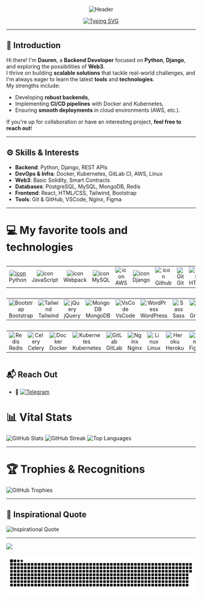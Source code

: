 <div align="center">

  <!-- Header: Waving Capsule -->
  ![Header](https://capsule-render.vercel.app/api?type=waving&color=0:3B4371,100:F3904F&height=200&section=header&text=Oscar%20DK&fontSize=60&fontColor=fff&animation=fadeIn&fontAlignY=38)

  <!-- Typing SVG (slightly reduced lines for brevity) -->
  [![Typing SVG](https://readme-typing-svg.herokuapp.com?font=Fira+Code&pause=1000&color=F3904F&center=true&vCenter=true&width=435&lines=Backend+Developer;Python+%7C+Django+%7C+Web3+Enthusiast)](https://git.io/typing-svg)

</div>

---

## 👋 Introduction
Hi there! I'm **Dauren**, a **Backend Developer** focused on **Python**, **Django**, and exploring the possibilities of **Web3**.  
I thrive on building **scalable solutions** that tackle real-world challenges, and I'm always eager to learn the latest **tools** and **technologies**.  
My strengths include:
- Developing **robust backends**,  
- Implementing **CI/CD pipelines** with Docker and Kubernetes,  
- Ensuring **smooth deployments** in cloud environments (AWS, etc.).  

If you're up for collaboration or have an interesting project, **feel free to reach out**!

---

## ⚙️ Skills & Interests

- **Backend**: Python, Django, REST APIs  
- **DevOps & Infra**: Docker, Kubernetes, GitLab CI, AWS, Linux  
- **Web3**: Basic Solidity, Smart Contracts  
- **Databases**: PostgreSQL, MySQL, MongoDB, Redis  
- **Frontend**: React, HTML/CSS, Tailwind, Bootstrap  
- **Tools**: Git & GitHub, VSCode, Nginx, Figma

---

# 💻 My favorite tools and technologies
<div style="display: flex; flex-wrap: wrap; justify-content: center;">
  <table>
    <tr>
      <td align="center" width="96">
        <a href="#macropower-tech">
          <img src="https://techstack-generator.vercel.app/python-icon.svg" alt="icon" width="65" height="65" />
        </a>
        <br>Python
      </td>
      <td align="center" width="96">
        <img src="https://techstack-generator.vercel.app/js-icon.svg" alt="icon" width="65" height="65" />
        <br>JavaScript
      </td>
      <td align="center" width="96">
        <img src="https://techstack-generator.vercel.app/webpack-icon.svg" alt="icon" width="65" height="65" />
        <br>Webpack
      </td>
      <td align="center" width="96">
        <img src="https://techstack-generator.vercel.app/mysql-icon.svg" alt="icon" width="65" height="65" />
        <br>MySQL
      </td>
      <td align="center" width="96">
        <img src="https://techstack-generator.vercel.app/aws-icon.svg" alt="icon" width="65" height="65" />
        <br>AWS
      </td>
      <td align="center" width="96">
        <img src="https://techstack-generator.vercel.app/django-icon.svg" alt="icon" width="65" height="65" />
        <br>Django
      </td>
      <td align="center" width="96">
        <img src="https://techstack-generator.vercel.app/github-icon.svg" alt="icon" width="65" height="65" />
        <br>Github
      </td>
      <td align="center" width="96"> 
        <img src="https://user-images.githubusercontent.com/25181517/192108372-f71d70ac-7ae6-4c0d-8395-51d8870c2ef0.png" width="48" height="48" alt="Git" />
        <br>Git
      </td>
      <td align="center"  width="96">
        <img src="https://skillicons.dev/icons?i=html" width="48" height="48" alt="HTML5" />
        <br>HTML5
      </td>
      <td align="center" width="96">
        <img src="https://skillicons.dev/icons?i=css" width="48" height="48" alt="CSS" />
        <br>CSS
      </td>
    </tr>
  </table>
  <table>
    <tr>
      <td align="center"  width="96">
        <img src="https://skillicons.dev/icons?i=bootstrap" width="48" height="48" alt="Bootstrap" />
        <br>Bootstrap
      </td>
      <td align="center" width="96">
        <img src="https://skillicons.dev/icons?i=tailwind" width="48" height="48" alt="Tailwind" />
        <br>Tailwind
      </td>
      <td align="center" width="96">
        <img src="https://skillicons.dev/icons?i=jquery" width="48" height="48" alt="jQuery" />
        <br>jQuery
      </td>
      <td align="center" width="96">
        <img src="https://skillicons.dev/icons?i=mongodb" width="48" height="48" alt="MongoDB" />
        <br>MongoDB
      </td>
      <td align="center" width="96">
        <img src="https://skillicons.dev/icons?i=vscode" width="48" height="48" alt="VsCode" />
        <br>VsCode
      </td>
      <td align="center" width="96">
        <img src="https://skillicons.dev/icons?i=wordpress" width="48" height="48" alt="WordPress" />
        <br>WordPress
      </td>
      <td align="center" width="96">
        <img src="https://skillicons.dev/icons?i=sass" width="48" height="48" alt="Sass" />
        <br>Sass
      </td>
      <td align="center" width="96">
        <img src="https://skillicons.dev/icons?i=graphql" width="48" height="48" alt="GraphQL" />
        <br>GraphQL
      </td>
      <td align="center" width="96">
        <img src="https://skillicons.dev/icons?i=postgres" width="48" height="48" alt="PostgreSQL" />
        <br>PostgreSQL
      </td>
      <td align="center" width="96">
        <img src="https://res.cloudinary.com/cloudinary/image/upload/v1585079526/cloudinary_icon.png" width="48" height="48" alt="Cloudinary" />
        <br>Cloudinary
      </td>
    </tr>
  </table>
  <table>
    <tr>
      <td align="center" width="96">
        <img src="https://img.icons8.com/color/48/000000/redis.png" width="48" height="48" alt="Redis" />
        <br>Redis
      </td>
      <td align="center" width="96">
        <img src="https://img.icons8.com/color/48/000000/celery.png" width="48" height="48" alt="Celery" />
        <br>Celery
      </td>
      <td align="center" width="96">
        <img src="https://skillicons.dev/icons?i=docker" width="48" height="48" alt="Docker" />
        <br>Docker
      </td>
      <td align="center" width="96">
        <img src="https://skillicons.dev/icons?i=kubernetes" width="48" height="48" alt="Kubernetes" />
        <br>Kubernetes
      </td>
      <td align="center" width="96">
        <img src="https://skillicons.dev/icons?i=gitlab" width="48" height="48" alt="GitLab" />
        <br>GitLab
      </td>
      <td align="center" width="96">
        <img src="https://skillicons.dev/icons?i=nginx" width="48" height="48" alt="Nginx" />
        <br>Nginx
      </td>
      <td align="center" width="96">
        <img src="https://skillicons.dev/icons?i=linux" width="48" height="48" alt="Linux" />
        <br>Linux
      </td>
      <td align="center" width="96">
        <img src="https://skillicons.dev/icons?i=heroku" width="48" height="48" alt="Heroku" />
        <br>Heroku
      </td>
      <td align="center" width="96">
        <img src="https://skillicons.dev/icons?i=figma" width="48" height="48" alt="Figma" />
        <br>Figma
      </td>
      <td align="center" width="96">
        <img src="https://skillicons.dev/icons?i=react" width="48" height="48" alt="React" />
        <br>React
      </td>
    </tr>
  </table>
</div>


## 📬 **Reach Out**

- 🚀 [![Telegram](https://img.shields.io/badge/Telegram-%40DK_Oscar-2CA5E0?style=for-the-badge&logo=telegram&logoColor=white)](https://t.me/DK_Oscar)

# 📊 **Vital Stats**

![GitHub Stats](https://github-readme-stats.vercel.app/api?username=Oscardkyou&theme=tokyonight&hide_border=true&include_all_commits=false&count_private=false)
![GitHub Streak](https://github-readme-streak-stats.herokuapp.com/?user=Oscardkyou&theme=tokyonight&hide_border=true)
![Top Languages](https://github-readme-stats.vercel.app/api/top-langs/?username=Oscardkyou&theme=tokyonight&hide_border=true&include_all_commits=false&count_private=false&layout=compact)

---

# 🏆 **Trophies & Recognitions**

![GitHub Trophies](https://github-profile-trophy.vercel.app/?username=Oscardkyou&theme=radical&no-frame=true&no-bg=true&margin-w=4)

---

## 📜 **Inspirational Quote**

![Inspirational Quote](https://quotes-github-readme.vercel.app/api?type=horizontal&theme=radical)


</div>

---

![](https://github.com/halfrost/halfrost/blob/master/icons/header_1.png)

<!-- Generated by GPRM ( https://gprm.itsvg.in ) -->
<img alt="github-snake" src="github-user-contribution.svg" />


